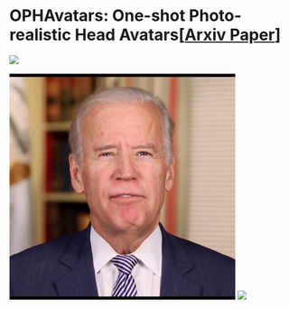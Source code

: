 # OPHAvatars: One-shot Photo-realistic Head Avatars[[Arxiv Paper](https://arxiv.org/abs/2307.09153)]
<p float="left">
  <img src="demo/obama.gif" width="400" /> 
</p>
<p float="left">
  <img src="demo/biden.png" width="400" />
  <img src="demo/biden.gif" width="400" /> 
</p>
